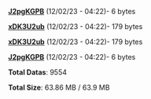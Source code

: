 [**J2pgKGPB**](/data/J2pgKGPB.txt) (12/02/23 - 04:22)- 6 bytes

[**xDK3U2ub**](/data/xDK3U2ub.txt) (12/02/23 - 04:22)- 179 bytes

[**xDK3U2ub**](/data/xDK3U2ub.txt) (12/02/23 - 04:22)- 179 bytes

[**J2pgKGPB**](/data/J2pgKGPB.txt) (12/02/23 - 04:22)- 6 bytes

**Total Datas**: 9554

**Total Size**: 63.86 MB / 63.9 MB